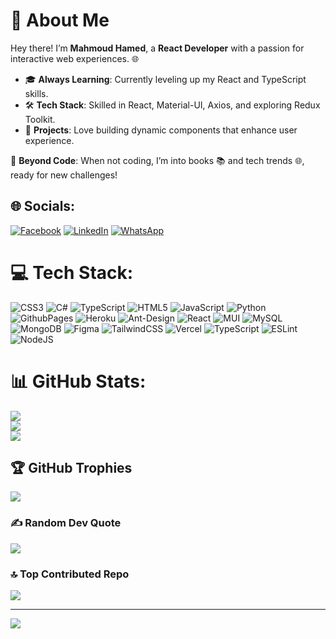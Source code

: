 # 💫 About Me

Hey there! I’m **Mahmoud Hamed**, a **React Developer** with a passion for interactive web experiences. 🌐

- 🎓 **Always Learning**: Currently leveling up my React and TypeScript skills.
- 🛠️ **Tech Stack**: Skilled in React, Material-UI, Axios, and exploring Redux Toolkit.
- 🚀 **Projects**: Love building dynamic components that enhance user experience.

🌱 **Beyond Code**: When not coding, I’m into books 📚 and tech trends 🌐, ready for new challenges!



## 🌐 Socials:
[![Facebook](https://img.shields.io/badge/Facebook-%231877F2.svg?logo=Facebook&logoColor=white)](https://facebook.com/mahmoud.hamid.779642) 
[![LinkedIn](https://img.shields.io/badge/LinkedIn-%230077B5.svg?logo=linkedin&logoColor=white)](https://linkedin.com/in/mahmoud-hamed-7691641a1/) 
[![WhatsApp](https://img.shields.io/badge/WhatsApp-%25D366.svg?logo=whatsapp&logoColor=white)](https://wa.me/201030030296)


# 💻 Tech Stack:
![CSS3](https://img.shields.io/badge/css3-%231572B6.svg?style=for-the-badge&logo=css3&logoColor=white) ![C#](https://img.shields.io/badge/c%23-%23239120.svg?style=for-the-badge&logo=csharp&logoColor=white) ![TypeScript](https://img.shields.io/badge/typescript-%23007ACC.svg?style=for-the-badge&logo=typescript&logoColor=white) ![HTML5](https://img.shields.io/badge/html5-%23E34F26.svg?style=for-the-badge&logo=html5&logoColor=white) ![JavaScript](https://img.shields.io/badge/javascript-%23323330.svg?style=for-the-badge&logo=javascript&logoColor=%23F7DF1E) ![Python](https://img.shields.io/badge/python-3670A0?style=for-the-badge&logo=python&logoColor=ffdd54) ![GithubPages](https://img.shields.io/badge/github%20pages-121013?style=for-the-badge&logo=github&logoColor=white) ![Heroku](https://img.shields.io/badge/heroku-%23430098.svg?style=for-the-badge&logo=heroku&logoColor=white) ![Ant-Design](https://img.shields.io/badge/-AntDesign-%230170FE?style=for-the-badge&logo=ant-design&logoColor=white) ![React](https://img.shields.io/badge/react-%2320232a.svg?style=for-the-badge&logo=react&logoColor=%2361DAFB) ![MUI](https://img.shields.io/badge/MUI-%230081CB.svg?style=for-the-badge&logo=mui&logoColor=white) ![MySQL](https://img.shields.io/badge/mysql-4479A1.svg?style=for-the-badge&logo=mysql&logoColor=white) ![MongoDB](https://img.shields.io/badge/MongoDB-%234ea94b.svg?style=for-the-badge&logo=mongodb&logoColor=white) ![Figma](https://img.shields.io/badge/figma-%23F24E1E.svg?style=for-the-badge&logo=figma&logoColor=white) ![TailwindCSS](https://img.shields.io/badge/tailwindcss-%2338B2AC.svg?style=for-the-badge&logo=tailwind-css&logoColor=white) ![Vercel](https://img.shields.io/badge/vercel-%23000000.svg?style=for-the-badge&logo=vercel&logoColor=white) ![TypeScript](https://img.shields.io/badge/typescript-%23007ACC.svg?style=for-the-badge&logo=typescript&logoColor=white) ![ESLint](https://img.shields.io/badge/ESLint-4B3263?style=for-the-badge&logo=eslint&logoColor=white) ![NodeJS](https://img.shields.io/badge/node.js-6DA55F?style=for-the-badge&logo=node.js&logoColor=white)
# 📊 GitHub Stats:
![](https://github-readme-stats.vercel.app/api?username=mahmoudhamed169&theme=radical&hide_border=false&include_all_commits=false&count_private=false)<br/>
![](https://github-readme-streak-stats.herokuapp.com/?user=mahmoudhamed169&theme=radical&hide_border=false)<br/>
![](https://github-readme-stats.vercel.app/api/top-langs/?username=mahmoudhamed169&theme=radical&hide_border=false&include_all_commits=false&count_private=false&layout=compact)

## 🏆 GitHub Trophies
![](https://github-profile-trophy.vercel.app/?username=mahmoudhamed169&theme=radical&no-frame=false&no-bg=true&margin-w=4)

### ✍️ Random Dev Quote
![](https://quotes-github-readme.vercel.app/api?type=horizontal&theme=radical)

### 🔝 Top Contributed Repo
![](https://github-contributor-stats.vercel.app/api?username=mahmoudhamed169&limit=5&theme=dark&combine_all_yearly_contributions=true)

---
[![](https://visitcount.itsvg.in/api?id=mahmoudhamed169&icon=0&color=0)](https://visitcount.itsvg.in)

<!-- Proudly created with GPRM ( https://gprm.itsvg.in ) -->
